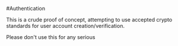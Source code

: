 #Authentication

This is a crude proof of concept, attempting to use accepted crypto standards for user account creation/verification.

Please don't use this for any serious 
